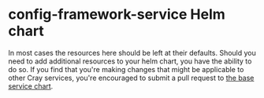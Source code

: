 # config-framework-service Helm chart

In most cases the resources here should be left at their defaults. Should you need to add additional resources to your helm chart, you have the ability to do so. If you find that you're making changes that might be applicable to other Cray services, you're encouraged to submit a pull request to [the base service chart](https://github.com/Cray-HPE/base-charts/tree/master/kubernetes/cray-service/values.yaml).
